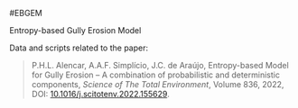 #EBGEM

Entropy-based Gully Erosion Model

Data and scripts related to the paper:

> P.H.L. Alencar, A.A.F. Simplício, J.C. de Araújo, Entropy-based Model for Gully Erosion – A combination of probabilistic and deterministic components, *Science of The Total Environment*, Volume 836, 2022, DOI: [10.1016/j.scitotenv.2022.155629](https://doi.org/10.1016/j.scitotenv.2022.155629).

